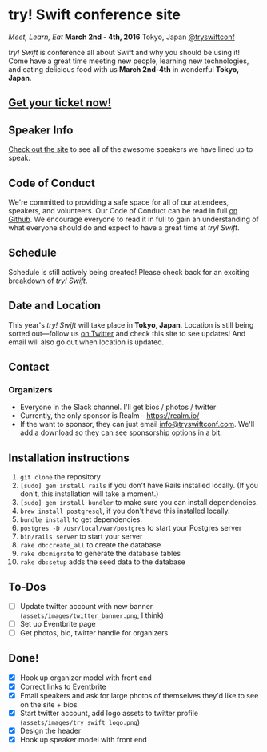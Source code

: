 # try! Swift conference site
_Meet, Learn, Eat_
**March 2nd - 4th, 2016**
Tokyo, Japan
[@tryswiftconf](https://twitter.com/tryswiftconf)

_try! Swift_ is conference all about Swift and why you should be using it! Come have a great time meeting new people, learning new technologies, and eating delicious food with us **March 2nd-4th** in wonderful **Tokyo, Japan**.

## [Get your ticket now!]()

## Speaker Info
[Check out the site]() to see all of the awesome speakers we have lined up to speak.

## Code of Conduct
We're committed to providing a safe space for all of our attendees, speakers, and volunteers. Our Code of Conduct can be read in full [on Github](coc.md). We encourage everyone to read it in full to gain an understanding of what everyone should do and expect to have a great time at _try! Swift_.

## Schedule
Schedule is still actively being created! Please check back for an exciting breakdown of _try! Swift_.

## Date and Location
This year's _try! Swift_ will take place in **Tokyo, Japan**. Location is still being sorted out—follow us [on Twitter](https://twitter.com/tryswiftconf) and check this site to see updates! And email will also go out when location is updated.

## Contact
### Organizers
* Everyone in the Slack channel. I'll get bios / photos / twitter 
* Currently, the only sponsor is Realm - https://realm.io/
* If the want to sponsor, they can just email info@tryswiftconf.com. We'll add a download so they can see sponsorship options in a bit.

## Installation instructions
1. ```git clone``` the repository
2. ```[sudo] gem install rails``` if you don't have Rails installed locally. (If you don't, this installation will take a moment.)
3. ```[sudo] gem install bundler``` to make sure you can install dependencies.
4. ```brew install postgresql```, if you don't have this installed locally.
5. ```bundle install``` to get dependencies.
6. ```postgres -D /usr/local/var/postgres``` to start your Postgres server
7. ```bin/rails server``` to start your server
8. ```rake db:create_all``` to create the database
9. ```rake db:migrate``` to generate the database tables
10. ```rake db:setup``` adds the seed data to the database

## To-Dos
- [ ] Update twitter account with new banner (```assets/images/twitter_banner.png```, I think)
- [ ] Set up Eventbrite page 
- [ ] Get photos, bio, twitter handle for organizers

## Done!
- [x] Hook up organizer model with front end
- [x] Correct links to Eventbrite
- [x] Email speakers and ask for large photos of themselves they'd like to see on the site + bios
- [x] Start twitter account, add logo assets to twitter profile (```assets/images/try_swift_logo.png```)
- [x] Design the header
- [x] Hook up speaker model with front end